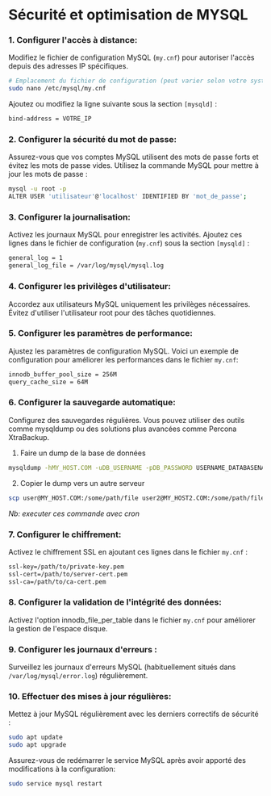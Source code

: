 # Sécurité et optimisation de MYSQL

### 1. Configurer l'accès à distance:

Modifiez le fichier de configuration MySQL (`my.cnf`) pour autoriser l'accès depuis des adresses IP spécifiques.

```bash
# Emplacement du fichier de configuration (peut varier selon votre système)
sudo nano /etc/mysql/my.cnf
```

Ajoutez ou modifiez la ligne suivante sous la section `[mysqld]` :

```bash
bind-address = VOTRE_IP
```

### 2. Configurer la sécurité du mot de passe:

Assurez-vous que vos comptes MySQL utilisent des mots de passe forts et évitez les mots de passe vides. Utilisez la commande MySQL pour mettre à jour les mots de passe :

```bash
mysql -u root -p
ALTER USER 'utilisateur'@'localhost' IDENTIFIED BY 'mot_de_passe';
```

### 3. Configurer la journalisation:

Activez les journaux MySQL pour enregistrer les activités. Ajoutez ces lignes dans le fichier de configuration (`my.cnf`) sous la section `[mysqld]` :

```bash
general_log = 1
general_log_file = /var/log/mysql/mysql.log
```

### 4. Configurer les privilèges d'utilisateur:

Accordez aux utilisateurs MySQL uniquement les privilèges nécessaires. Évitez d'utiliser l'utilisateur root pour des tâches quotidiennes.

### 5. Configurer les paramètres de performance:

Ajustez les paramètres de configuration MySQL. Voici un exemple de configuration pour améliorer les performances dans le fichier `my.cnf`:

```bash
innodb_buffer_pool_size = 256M
query_cache_size = 64M
```

### 6. Configurer la sauvegarde automatique:

Configurez des sauvegardes régulières. Vous pouvez utiliser des outils comme mysqldump ou des solutions plus avancées comme Percona XtraBackup.

1. Faire un dump de la base de données

```bash
mysqldump -hMY_HOST.COM -uDB_USERNAME -pDB_PASSWORD USERNAME_DATABASENAME > MysqlDump.sql
```

2. Copier le dump vers un autre serveur

```bash
scp user@MY_HOST.COM:/some/path/file user2@MY_HOST2.COM:/some/path/file
```


_Nb: executer ces commande avec cron_



### 7. Configurer le chiffrement:

Activez le chiffrement SSL en ajoutant ces lignes dans le fichier `my.cnf` :

```bash
ssl-key=/path/to/private-key.pem
ssl-cert=/path/to/server-cert.pem
ssl-ca=/path/to/ca-cert.pem
```

### 8. Configurer la validation de l'intégrité des données:

Activez l'option innodb_file_per_table dans le fichier `my.cnf` pour améliorer la gestion de l'espace disque.

### 9. Configurer les journaux d'erreurs :

Surveillez les journaux d'erreurs MySQL (habituellement situés dans `/var/log/mysql/error.log`) régulièrement.

### 10. Effectuer des mises à jour régulières:

Mettez à jour MySQL régulièrement avec les derniers correctifs de sécurité :

```bash
sudo apt update
sudo apt upgrade
```

Assurez-vous de redémarrer le service MySQL après avoir apporté des modifications à la configuration:

```bash
sudo service mysql restart
```

